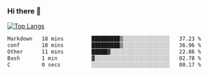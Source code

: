 ### Hi there 👋

<!--
**3Xpl0it3r/3Xpl0it3r** is a ✨ _special_ ✨ repository because its `README.md` (this file) appears on your GitHub profile.

Here are some ideas to get you started:

- 🔭 I’m currently working on ...
- 🌱 I’m currently learning ...
- 👯 I’m looking to collaborate on ...
- 🤔 I’m looking for help with ...
- 💬 Ask me about ...
- 📫 How to reach me: ...
- 😄 Pronouns: ...
- ⚡ Fun fact: ...
-->


[![Top Langs](https://github-readme-stats.vercel.app/api/top-langs/?username=3Xpl0it3r&layout=compact)](https://github.com/3Xpl0it3r/3Xpl0it3r)

<!--START_SECTION:waka-->

```txt
Markdown   18 mins         █████████▒░░░░░░░░░░░░░░░   37.23 %
conf       18 mins         █████████▒░░░░░░░░░░░░░░░   36.96 %
Other      11 mins         █████▓░░░░░░░░░░░░░░░░░░░   22.86 %
Bash       1 min           ▓░░░░░░░░░░░░░░░░░░░░░░░░   02.78 %
C          0 secs          ░░░░░░░░░░░░░░░░░░░░░░░░░   00.17 %
```

<!--END_SECTION:waka-->
